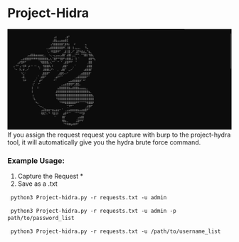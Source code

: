 # Project-Hidra
![Foto](/media/Screenshot_1.png)
If you assign the request request you capture with burp to the project-hydra tool, it will automatically give you the hydra brute force command.



### Example Usage:
1. Capture the Request *
2. Save as a .txt
 ```
  python3 Project-hidra.py -r requests.txt -u admin 
 ```

 ```
  python3 Project-hidra.py -r requests.txt -u admin -p path/to/password_list
 ```
 ```
  python3 Project-hidra.py -r requests.txt -u /path/to/username_list 
 ```


